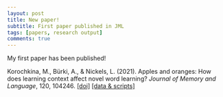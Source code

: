 ```yaml
---
layout: post
title: New paper!
subtitle: First paper published in JML
tags: [papers, research output]
comments: true
---
```


My first paper has been published!

Korochkina, M., Bürki, A., & Nickels, L. (2021). Apples and oranges: How does learning context affect novel word learning? *Journal of Memory and Language*, 120, 104246. [[doi]](https://doi.org/10.1016/j.jml.2021.104246) [[data & scripts]](https://osf.io/g7ftz/) 
